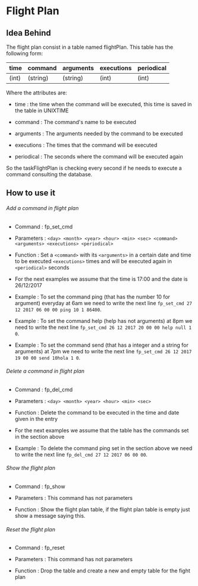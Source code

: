 # Flight Plan

## Idea Behind

The flight plan consist in a table named flightPlan.
This table has the following form:

   
   
   | time      | command   | arguments  | executions    | periodical   |
   | --------- |---------- | ---------- | ------------- | ------------ | 
   | (int)     | (string)  | (string)   | (int)         | (int)        | 
    
    
Where the attributes are:

- time : the time when the command will be executed, this time is saved in the 
table in UNIXTIME

- command : The command's name to be executed

- arguments : The arguments needed by the command to be executed

- executions : The times that the command will be executed

- periodical : The seconds where the command will be executed again

So the taskFlightPlan is checking every second if he needs to execute a command 
consulting the database.


## How to use it

###### Add a command in flight plan

- Command : fp_set_cmd

- Parameters : `<day> <month> <year> <hour> <min> <sec> <command> <arguments> <executions> <periodical>`

- Function : Set a `<command>` with its `<arguments>` in a certain date and time to be executed 
`<executions>` times and will be executed again in `<periodical>` seconds

- For the next examples we assume that the time is 17:00 and the date is 26/12/2017

- Example : To set the command ping (that has the number 10 for argument) everyday at 6am 
we need to write the next line `fp_set_cmd 27 12 2017 06 00 00 ping 10 1 86400`.

- Example : To set the command help (help has not arguments) at 8pm we need to write
the next line `fp_set_cmd 26 12 2017 20 00 00 help null 1 0`.

- Example : To set the command send (that has a integer and a string for arguments) at 7pm we 
need to write the next line `fp_set_cmd 26 12 2017 19 00 00 send 10hola 1 0`.

###### Delete a command in flight plan

- Command : fp_del_cmd 

- Parameters : `<day> <month> <year> <hour> <min> <sec>`

- Function : Delete the command to be executed in the time and date given in the entry

- For the next examples we assume that the table has the commands set in the section above

- Example : To delete the command ping set in the section above we need to write the 
next line `fp_del_cmd 27 12 2017 06 00 00`.

###### Show the flight plan

- Command : fp_show

- Parameters : This command has not parameters

- Function : Show the flight plan table, if the flight plan table is empty just show
a message saying this.

###### Reset the flight plan

- Command : fp_reset

- Parameters : This command has not parameters

- Function : Drop the table and create a new and empty table for the fight plan

